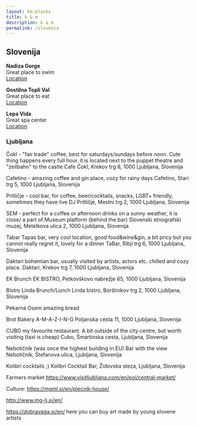 ```yaml
---
layout: km-places
title: k & m
description: k & m
permalink: /slovenia
---
```


## Slovenija

**Nadiza Gorge**  
Great place to swim  
[Location](https://goo.gl/maps/6mND1w1QhGm5tpuC6)

**Gostilna Topli Val**  
Great place to eat  
[Location](https://g.page/HvalaTopliVal?share)

**Lepa Vida**  
Great spa center  
[Location](https://goo.gl/maps/LPR6n4vQLqSSvDry8)

### Ljubljana

Čokl - "fair trade" coffee, best for saturdays/sundays before noon. Cute thing happens every full hour. it is located next to the puppet theatre and "zeilbahn" to the castle
Cafe Čokl, Krekov trg 8, 1000 Ljubljana, Slovenija

Cafetino - amazing coffee and gin place, cozy for rainy days
Cafetino, Stari trg 5, 1000 Ljubljana, Slovenija 

Pritličje - cool bar, for coffee, beer/cocktails, snacks, LGBT+ friendly, sometimes they have live DJ
Pritličje, Mestni trg 2, 1000 Ljubljana, Slovenija

SEM - perfect for a coffee or afternoon drinks on a sunny weather, it is close/ a part of Museum platform (behind the bar)
Slovenski etnografski muzej, Metelkova ulica 2, 1000 Ljubljana, Slovenija

Tabar
Tapas bar, very cool location, good food&wine&gin, a bit pricy but you cannot really regret it, lovely for a dinner
TaBar, Ribji trg 6, 1000 Ljubljana, Slovenija

Daktari
bohemian bar, usually visited by artists, actors etc. chilled and cozy place.
Daktari, Krekov trg 7, 1000 Ljubljana, Slovenija

EK
Brunch
EK BISTRO, Petkovškovo nabrežje 65, 1000 Ljubljana, Slovenija

Bistro Linda
Brunch/Lunch
Linda bistro, Borštnikov trg 2, 1000 Ljubljana, Slovenija

Pekarna Osem
amazing bread

Brot Bakery
A-M-A-Z-I-N-G
Poljanska cesta 11, 1000 Ljubljana, Slovenija

CUBO
my favourite restaurant. A bit outside of the city centre, but worth visiting (taxi is cheap)
Cubo, Šmartinska cesta, Ljubljana, Slovenija

Nebotičnik (was once the highest building in EU)
Bar with the view
Nebotičnik, Štefanova ulica, Ljubljana, Slovenija

Kolibri
cocktails ;)
Kolibri Cocktail Bar, Židovska steza, Ljubljana, Slovenija


Farmers market
https://www.visitljubljana.com/en/poi/central-market/

Culture:
https://mgml.si/en/plecnik-house/

http://www.mg-lj.si/en/

https://dobravaga.si/en/    here you can buy art made by young slovene artists
